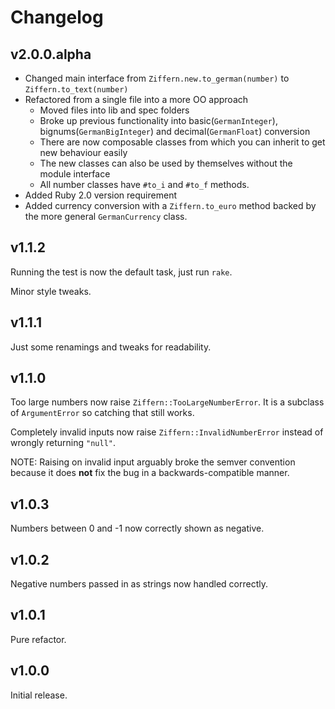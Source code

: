 # Changelog

## v2.0.0.alpha

- Changed main interface from `Ziffern.new.to_german(number)` to `Ziffern.to_text(number)`
- Refactored from a single file into a more OO approach
    - Moved files into lib and spec folders
    - Broke up previous functionality into basic(`GermanInteger`), bignums(`GermanBigInteger`) and decimal(`GermanFloat`) conversion
    - There are now composable classes from which you can inherit to get new behaviour easily
    - The new classes can also be used by themselves without the module interface
    - All number classes have `#to_i` and `#to_f` methods.
- Added Ruby 2.0 version requirement
- Added currency conversion with a `Ziffern.to_euro` method backed by the more general `GermanCurrency` class.

## v1.1.2

Running the test is now the default task, just run `rake`.

Minor style tweaks.

## v1.1.1

Just some renamings and tweaks for readability.

## v1.1.0

Too large numbers now raise `Ziffern::TooLargeNumberError`. It is a subclass
of `ArgumentError` so catching that still works.

Completely invalid inputs now raise `Ziffern::InvalidNumberError` instead of
wrongly returning `"null"`.

NOTE: Raising on invalid input arguably broke the semver convention because it
does **not** fix the bug in a backwards-compatible manner.

## v1.0.3

Numbers between 0 and -1 now correctly shown as negative.

## v1.0.2

Negative numbers passed in as strings now handled correctly.

## v1.0.1

Pure refactor.

## v1.0.0

Initial release.
